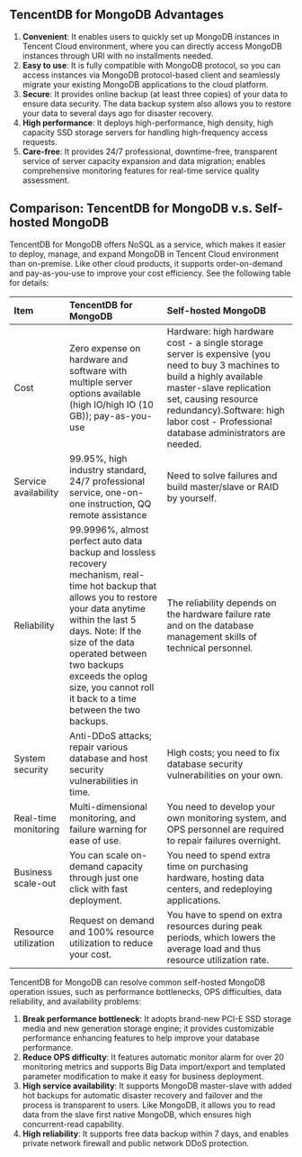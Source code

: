 ## TencentDB for MongoDB Advantages
1. **Convenient**: It enables users to quickly set up MongoDB instances in Tencent Cloud environment, where you can directly access MongoDB instances through URI with no installments needed. <br/>
2. **Easy to use**: It is fully compatible with MongoDB protocol, so you can access instances via MongoDB protocol-based client and seamlessly migrate your existing MongoDB applications to the cloud platform. <br/>
3. **Secure**: It provides online backup (at least three copies) of your data to ensure data security. The data backup system also allows you to restore your data to several days ago for disaster recovery. <br/>
4. **High performance**:  It deploys high-performance, high density, high capacity SSD storage servers for handling high-frequency access requests. <br/>
5. **Care-free**: It provides 24/7 professional, downtime-free, transparent service of server capacity expansion and data migration; enables comprehensive monitoring features for real-time service quality assessment. <br/>

## Comparison: TencentDB for MongoDB v.s. Self-hosted MongoDB
TencentDB for MongoDB offers NoSQL as a service, which makes it easier to deploy, manage, and expand MongoDB in Tencent Cloud environment than on-premise. Like other cloud products, it supports order-on-demand and pay-as-you-use to improve your cost efficiency. See the following table for details:

| Item | TencentDB for MongoDB | Self-hosted MongoDB |
| :--------- | :----------------------------------------------------------- | :----------------------------------------------------------- |
| Cost | Zero expense on hardware and software with multiple server options available (high IO/high IO (10 GB)); pay-as-you-use | Hardware: high hardware cost - a single storage server is expensive (you need to buy 3 machines to build a highly available master-slave replication set, causing resource redundancy).Software: high labor cost - Professional database administrators are needed.|
| Service availability | 99.95%, high industry standard, 24/7 professional service, one-on-one instruction, QQ remote assistance | Need to solve failures and build master/slave or RAID by yourself. |
| Reliability | 99.9996%, almost perfect auto data backup and lossless recovery mechanism, real-time hot backup that allows you to restore your data anytime within the last 5 days. Note: If the size of the data operated between two backups exceeds the oplog size, you cannot roll it back to a time between the two backups. | The reliability depends on the hardware failure rate and on the database management skills of technical personnel. |
| System security | Anti-DDoS attacks; repair various database and host security vulnerabilities in time. |  High costs; you need to fix database security vulnerabilities on your own. |
| Real-time monitoring | Multi-dimensional monitoring, and failure warning for ease of use. | You need to develop your own monitoring system, and OPS personnel are required to repair failures overnight. |
| Business scale-out | You can scale on-demand capacity through just one click with fast deployment. | You need to spend extra time on purchasing hardware, hosting data centers, and redeploying applications. |
| Resource utilization | Request on demand and 100% resource utilization to reduce your cost. | You have to spend on extra resources during peak periods, which lowers the average load and thus resource utilization rate. |

TencentDB for MongoDB can resolve common self-hosted MongoDB operation issues, such as performance bottlenecks, OPS difficulties, data reliability, and availability problems:
1. **Break performance bottleneck**: It adopts brand-new PCI-E SSD storage media and new generation storage engine; it provides customizable performance enhancing features to help improve your database performance. <br/>
2. **Reduce OPS difficulty**: It features automatic monitor alarm for over 20 monitoring metrics and supports Big Data import/export and templated parameter modification to make it easy for business deployment. <br/>
3. **High service availability**: It supports MongoDB master-slave with added hot backups for automatic disaster recovery and failover and the process is transparent to users. Like MongoDB, it allows you to read data from the slave first native MongoDB, which ensures high concurrent-read capability. <br/>
4. **High reliability**: It supports free data backup within 7 days, and enables private network firewall and public network DDoS protection. <br/>
